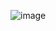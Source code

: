 ![image](https://github.com/Clube-de-Programacao-UNIFESSPA/html/assets/94460651/07e1c33c-4b41-4e44-abff-d61a12b4475c)
